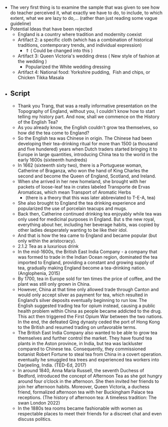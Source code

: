 - The very first thing is to examine the sample that was given to see how do teacher perceived it, what exactly we have to do, to include, to which extent, what we are lazy to do,... (rather than just reading some vague guideline)
- Potential Ideas that have been rejected
	- England is a country where tradition and modernity coexist
	- Artifact 2: a specific cloth (which has a combination of historical traditions, contemporary trends, and individual expression)
		- ⇑ ( Could be changed into this )
	- Artifact 3: Queen Victoria's wedding dress ( New style of fashion at the wedding )
		- Popularized the White wedding dressing
	- Artifact 4: National food: Yorkshire pudding,  Fish and chips, or Chicken Tikka Masala
- ## Script
	- Thank you Trang, that was a really informative presentation on the Topography of England, without you, I couldn't know how to start telling my history part. And now, shall we commence on the History of the English Tea?
	- As you already know, the English couldn't grow tea themselves, so how did the tea come to England?
	- So the English tea was Chinese in origin. The Chinese had been developing their tea-drinking ritual for more than 1500 (a thousand and five hundered) years when Dutch traders started bringing it to Europe in large quantities, introducing China tea to the world in the early 1600s (sixteenth hundreds)
	- In 1662 (sixteenth sixty two), there is a Portuguese woman, Catherine of Braganza, who won the hand of King Charles the second and become the Queen of England, Scotland, and Ireland.
	- When she arrived in her new homeland, she brought with her packets of loose-leaf tea in crates labeled Transporte de Ervas Aromaticas, which mean Transport of Aromatic Herbs
		- (there is a theory that this was later abbreviated to T-E-A, tea)
	- She also brought to England the tea drinking experience and popularized the use of porcelain teacups and mugs.
	- Back then, Catherine continued drinking tea enjoyably while tea was only used for medicinal purposes in England. But s the new royal, everything about her, including her beverage habits, was copied by other ladies desperately wanting to be like their idol.
	- And that is how the tea came to England and became popular (but only within the aristocracy).
	- 2.1.2 Tea as a luxurious drink
	- In the mid-1600s, the British East India Company - a company that was formed to trade in the Indian Ocean region, dominated the tea imported to England, providing a constant and growing supply of tea, gradually making England become a tea-drinking nation. (Anglophenia, 2015)
	- By 1700, tea in Europe sold for ten times the price of coffee, and the plant was still only grown in China.
	- However, China at that time only allowed trade through Canton and would only accept silver as payment for tea, which resulted in England’s silver deposits eventually beginning to run low. The English suggested trading tea for opium instead, causing a public health problem within China as people became addicted to the drug. This act then triggered the First Opium War between the two nations. In the end, the defeated Qing dynasty ceded the port of Hong Kong to the British and resumed trading on unfavorable terms.
	- The British East India Company also wanted to be able to grow tea themselves and further control the market. They have found tea plants in the Aston province, in India, but tea was lackluster compared to Chinese tea. Consequently, they commissioned botanist Robert Fortune to steal tea from China in a covert operation. eventually he smuggled tea trees and experienced tea workers into Darjeeling, India. (TED-Ed, 2017)
	- In around 1840, Anna Maria Russell, the seventh Duchess of Bedford, introduced the concept of Afternoon Tea as she got hungry around four o’clock in the afternoon. She then invited her friends to join her afternoon habits. Moreover, Queen Victoria, a duchess friend, formalized afternoon tea with her Buckingham Palace tea receptions. (The history of afternoon tea: A timeless tradition: The swan London 2022)
	- In the 1880s tea rooms became fashionable with women as respectable places to meet their friends for a discreet chat and even discuss politics.